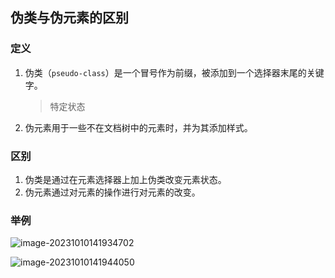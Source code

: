## 伪类与伪元素的区别

### 定义

1. 伪类（`pseudo-class`）是一个冒号作为前缀，被添加到一个选择器末尾的关键字。

   > 特定状态

2. 伪元素用于一些不在文档树中的元素时，并为其添加样式。

### 区别

1. 伪类是通过在元素选择器上加上伪类改变元素状态。
2. 伪元素通过对元素的操作进行对元素的改变。

### 举例

![image-20231010141934702](https://s2.loli.net/2023/10/10/VlI2FepoiLDjEa5.png)

![image-20231010141944050](https://s2.loli.net/2023/10/10/Kgn5iOYGrT2RQpt.png)